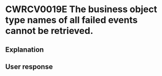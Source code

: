# CWRCV0019E The business object type names of all failed events cannot be retrieved.

## Explanation

## User response
